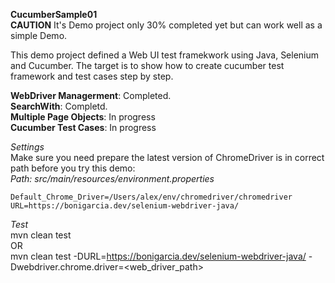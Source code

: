 **CucumberSample01**<br>
**CAUTION**
It's Demo project only 30% completed yet but can work well as a simple Demo.<br>

This demo project defined a Web UI test framekwork using Java, Selenium and Cucumber. The target is to show how to create cucumber test framework and test cases step by step. <br>

**WebDriver Managerment**: Completed.<br>
**SearchWith**: Completd.<br>
**Multiple Page Objects**: In progress<br>
**Cucumber Test Cases**: In progress<br>


*Settings*<br>
Make sure you need prepare the latest version of ChromeDriver is in correct path before you try this demo:<br>
*Path: src/main/resources/environment.properties*
```
Default_Chrome_Driver=/Users/alex/env/chromedriver/chromedriver
URL=https://bonigarcia.dev/selenium-webdriver-java/
```
*Test*<br>
mvn clean test<br>
OR<br>
mvn clean test -DURL=https://bonigarcia.dev/selenium-webdriver-java/ -Dwebdriver.chrome.driver=<web_driver_path>
